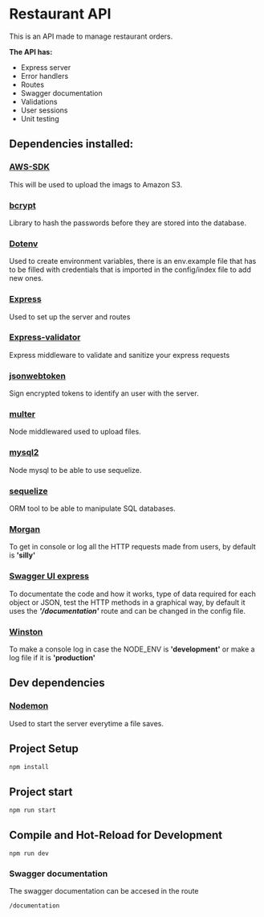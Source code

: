 # Restaurant API

This is an API made to manage restaurant orders.

**The API has:**

- Express server
- Error handlers
- Routes
- Swagger documentation
- Validations
- User sessions
- Unit testing

## Dependencies installed:

### [AWS-SDK](https://www.npmjs.com/package/aws-sdk)

This will be used to upload the imags to Amazon S3.

### [bcrypt](https://www.npmjs.com/package/bcrypt)

Library to hash the passwords before they are stored into the database.

### [Dotenv](https://www.npmjs.com/package/dotenv)

Used to create environment variables, there is an env.example file that has to be filled with credentials that is imported in the config/index file to add new ones.

### [Express](https://www.npmjs.com/package/express)

Used to set up the server and routes

### [Express-validator](https://www.npmjs.com/package/express-validator)

Express middleware to validate and sanitize your express requests

### [jsonwebtoken](https://www.npmjs.com/package/jsonwebtoken)

Sign encrypted tokens to identify an user with the server.

### [multer](https://www.npmjs.com/package/multer)

Node middlewared used to upload files.

### [mysql2](https://www.npmjs.com/package/mysql2)

Node mysql to be able to use sequelize.

### [sequelize](https://www.npmjs.com/package/sequelize)

ORM tool to be able to manipulate SQL databases.

### [Morgan](https://www.npmjs.com/package/morgan)

To get in console or log all the HTTP requests made from users, by default is **'silly'**

### [Swagger UI express](https://www.npmjs.com/package/swagger-ui-express)

To documentate the code and how it works, type of data required for each object or JSON, test the HTTP methods in a graphical way, by default it uses the **_'/documentation'_** route and can be changed in the config file.

### [Winston](https://www.npmjs.com/package/winston)

To make a console log in case the NODE_ENV is **'development'** or make a log file if it is **'production'**

## Dev dependencies

### [Nodemon](https://www.npmjs.com/package/nodemon)

Used to start the server everytime a file saves.

## Project Setup

```
npm install
```

## Project start

```
npm run start
```

## Compile and Hot-Reload for Development

```
npm run dev
```

### Swagger documentation

The swagger documentation can be accesed in the route

```
/documentation
```
